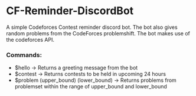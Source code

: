 # CF-Reminder-DiscordBot
A simple Codeforces Contest reminder discord bot. The bot also gives random problems from the CodeForces problemshift.
The bot makes use of the codeforces API.

### Commands:
- $hello -> Returns a greeting message from the bot
- $contest -> Returns contests to be held in upcoming 24 hours
- $problem (upper_bound) (lower_bound) -> Returns problems from problemset within the range of upper_bound and lower_bound
